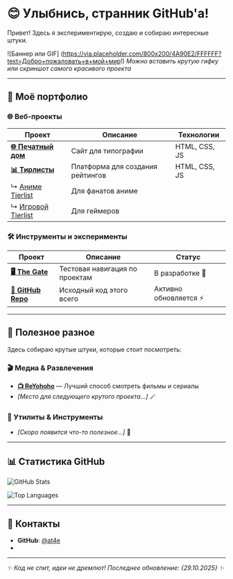 # 😊 Улыбнись, странник GitHub'а!

Привет! Здесь я экспериментирую, создаю и собираю интересные штуки.

![Баннер или GIF] (https://via.placeholder.com/800x200/4A90E2/FFFFFF?text=Добро+пожаловать+в+мой+мир!) 
*Можно вставить крутую гифку или скриншот самого красивого проекта*

---

## 🚀 Моё портфолио

### 🌐 Веб-проекты
| Проект | Описание | Технологии |
|--------|-----------|------------|
| **[🌐 Печатный дом](https://at4e.github.io/pechatdom/index.html)** | Сайт для типографии | HTML, CSS, JS |
| **[📊 Тирлисты](https://at4e.github.io/tier-list-editor/)** | Платформа для создания рейтингов | HTML, CSS, JS |
| ↳ [Аниме Tierlist](https://at4e.github.io/tier-list-editor/anime/index.html) | Для фанатов аниме |  |
| ↳ [Игровой Tierlist](https://at4e.github.io/tier-list-editor/games/index.html) | Для геймеров |  |

### 🛠️ Инструменты и эксперименты
| Проект | Описание | Статус |
|--------|-----------|---------|
| **[🖥️ The Gate](https://at4e.github.io/start.html)** | Тестовая навигация по проектам | В разработке 🚧 |
| **[📁 GitHub Repo](https://github.com/at4e/at4e.github.io)** | Исходный код этого всего | Активно обновляется ⚡ |

---

## 🔮 Полезное разное

Здесь собираю крутые штуки, которые стоит посмотреть:

### 🎬 Медиа & Развлечения
- **[📺 ReYohoho](https://reyohoho.github.io/reyohoho/)** — Лучший способ смотреть фильмы и сериалы
- *[Место для следующего крутого проекта...]* 🪄

### 🔧 Утилиты & Инструменты  
- *[Скоро появится что-то полезное...]* 🔨

---

## 📊 Статистика GitHub

![GitHub Stats](https://github-readme-stats.vercel.app/api?username=at4e&show_icons=true&theme=radical)

![Top Languages](https://github-readme-stats.vercel.app/api/top-langs/?username=at4e&layout=compact&theme=radical)

---

## 🤝 Контакты

- **GitHub**: [@at4e](https://github.com/at4e)
- 

---
*✨ Код не спит, идеи не дремлют! Последнее обновление: {29.10.2025} ✨*
